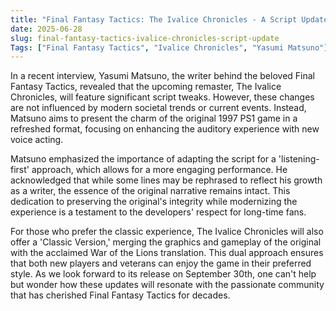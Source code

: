 ```yaml
---
title: "Final Fantasy Tactics: The Ivalice Chronicles - A Script Update with Integrity"
date: 2025-06-28
slug: final-fantasy-tactics-ivalice-chronicles-script-update
Tags: ["Final Fantasy Tactics", "Ivalice Chronicles", "Yasumi Matsuno"]
---
```


In a recent interview, Yasumi Matsuno, the writer behind the beloved Final Fantasy Tactics, revealed that the upcoming remaster, The Ivalice Chronicles, will feature significant script tweaks. However, these changes are not influenced by modern societal trends or current events. Instead, Matsuno aims to present the charm of the original 1997 PS1 game in a refreshed format, focusing on enhancing the auditory experience with new voice acting.

Matsuno emphasized the importance of adapting the script for a 'listening-first' approach, which allows for a more engaging performance. He acknowledged that while some lines may be rephrased to reflect his growth as a writer, the essence of the original narrative remains intact. This dedication to preserving the original's integrity while modernizing the experience is a testament to the developers' respect for long-time fans.

For those who prefer the classic experience, The Ivalice Chronicles will also offer a 'Classic Version,' merging the graphics and gameplay of the original with the acclaimed War of the Lions translation. This dual approach ensures that both new players and veterans can enjoy the game in their preferred style. As we look forward to its release on September 30th, one can't help but wonder how these updates will resonate with the passionate community that has cherished Final Fantasy Tactics for decades.